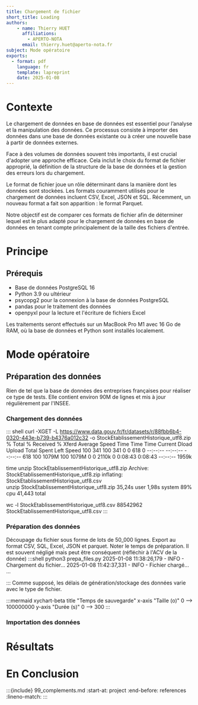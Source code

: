 ```yaml
---
title: Chargement de fichier
short_title: Loading
authors: 
    - name: Thierry HUET
      affiliations: 
        - APERTO-NOTA
      email: thierry.huet@aperto-nota.fr
subject: Mode opératoire
exports: 
  - format: pdf
    language: fr
    template: lapreprint
    date: 2025-01-08
---
```


# Contexte
Le chargement de données en base de données est essentiel pour l’analyse et la manipulation des données. Ce processus consiste à importer des données dans une base de données existante ou à créer une nouvelle base à partir de données externes.

Face à des volumes de données souvent très importants, il est crucial d'adopter une approche efficace. Cela inclut le choix du format de fichier approprié, la définition de la structure de la base de données et la gestion des erreurs lors du chargement.

Le format de fichier joue un rôle déterminant dans la manière dont les données sont stockées. Les formats couramment utilisés pour le chargement de données incluent CSV, Excel, JSON et SQL. Récemment, un nouveau format a fait son apparition : le format Parquet.

Notre objectif est de comparer ces formats de fichier afin de déterminer lequel est le plus adapté pour le chargement de données en base de données en tenant compte principalement de la taille des fichiers d'entrée.

# Principe
## Prérequis
- Base de données PostgreSQL 16
- Python 3.9 ou ultérieur
- psycopg2 pour la connexion à la base de données PostgreSQL
- pandas pour le traitement des données
- openpyxl pour la lecture et l'écriture de fichiers Excel

Les traitements seront effectués sur un MacBook Pro M1 avec 16 Go de RAM, où la base de données et Python sont installés localement.


# Mode opératoire
## Préparation des données
Rien de tel que la base de données des entreprises françaises pour réaliser ce type de tests. Elle contient environ 90M de lignes et mis à jour régulièrement par l'INSEE.
### Chargement des données

::: shell
curl -XGET -L https://www.data.gouv.fr/fr/datasets/r/88fbb6b4-0320-443e-b739-b4376a012c32 -o StockEtablissementHistorique_utf8.zip
  % Total    % Received % Xferd  Average Speed   Time    Time     Time  Current
                                 Dload  Upload   Total   Spent    Left  Speed
100   341  100   341    0     0    618      0 --:--:-- --:--:-- --:--:--   618
100 1079M  100 1079M    0     0  2110k      0  0:08:43  0:08:43 --:--:-- 1959k

time unzip StockEtablissementHistorique_utf8.zip
Archive:  StockEtablissementHistorique_utf8.zip
  inflating: StockEtablissementHistorique_utf8.csv  
unzip StockEtablissementHistorique_utf8.zip  35,24s user 1,98s system 89% cpu 41,443 total

wc -l StockEtablissementHistorique_utf8.csv 
 88542962 StockEtablissementHistorique_utf8.csv
:::
### Préparation des données
Découpage du fichier sous forme de lots de 50_000 lignes. Export au format CSV, SQL, Excel, JSON et parquet. Noter le temps de préparation. Il est souvent négligé mais peut être conséquent (réfléchir à l'ACV de la donnée)
:::shell
python3 prepa_files.py
2025-01-08 11:38:26,179 - INFO - Chargement du fichier...
2025-01-08 11:42:37,331 - INFO - Fichier chargé...
...

:::
Comme supposé, les délais de génération/stockage des données varie avec le type de fichier. 

:::mermaid
xychart-beta
    title "Temps de sauvegarde"
    x-axis "Taille (o)" 0 --> 100000000
    y-axis "Durée (s)" 0 --> 300
:::

### Importation des données

# Résultats

# En Conclusion

:::{include} 99_complements.md
:start-at: project
:end-before: references
:lineno-match:
:::